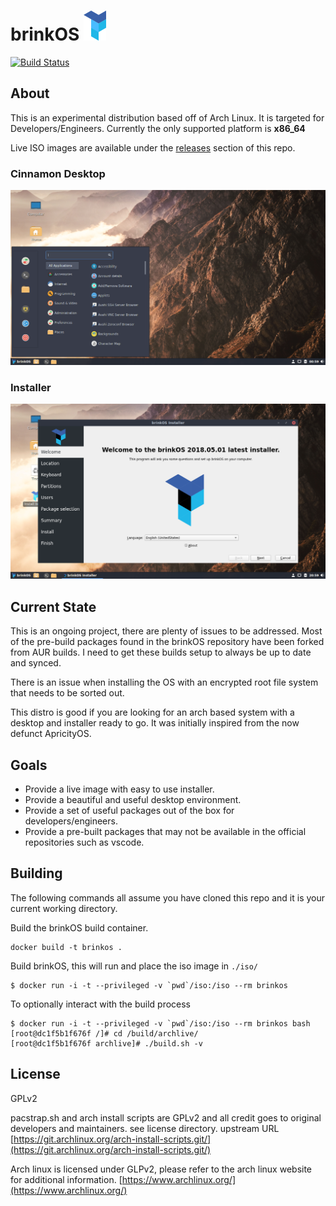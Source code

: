 # brinkOS ![logo](logo_small.png)

[![Build Status](https://travis-ci.org/brinkOS/brinkOS.svg?branch=master)](https://travis-ci.org/brinkOS/brinkOS)

## About

This is an experimental distribution based off of Arch Linux. It is targeted for Developers/Engineers.
Currently the only supported platform is **x86_64**


Live ISO images are available under the [releases](https://github.com/brinkOS/brinkOS/releases) section of this repo.


### Cinnamon Desktop  
![desktop](images/desktop.png)

### Installer  
![installer](images/installer.png)


## Current State

This is an ongoing project, there are plenty of issues to be addressed. Most of the pre-build packages found in the brinkOS repository have been forked from AUR builds. I need to get these builds setup to always be up to date and synced.  

There is an issue when installing the OS with an encrypted root file system that needs to be sorted out.

This distro is good if you are looking for an arch based system with a desktop and installer ready to go. It was initially inspired from the now defunct ApricityOS.  


## Goals

* Provide a live image with easy to use installer.
* Provide a beautiful and useful desktop environment.
* Provide a set of useful packages out of the box for developers/engineers.
* Provide a pre-built packages that may not be available in the official repositories such as vscode.



## Building
The following commands all assume you have cloned this repo and it is your current working directory.

Build the brinkOS build container.

```shell
docker build -t brinkos .
```

Build brinkOS, this will run and place the iso image in `./iso/`

```shell
$ docker run -i -t --privileged -v `pwd`/iso:/iso --rm brinkos
```

To optionally interact with the build process
```shell
$ docker run -i -t --privileged -v `pwd`/iso:/iso --rm brinkos bash
[root@dc1f5b1f676f /]# cd /build/archlive/
[root@dc1f5b1f676f archlive]# ./build.sh -v
```

## License

GPLv2

pacstrap.sh and arch install scripts are GPLv2 and all credit goes to original developers and maintainers.
see license directory. upstream URL [https://git.archlinux.org/arch-install-scripts.git/](https://git.archlinux.org/arch-install-scripts.git/)  

Arch linux is licensed under GLPv2, please refer to the arch linux website for additional information.
[https://www.archlinux.org/](https://www.archlinux.org/)  


